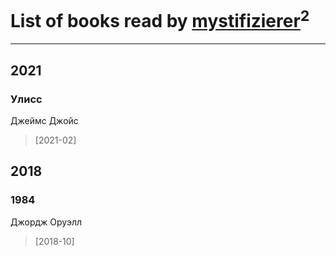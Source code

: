 # List of books read by [mystifizierer](https://plus.google.com/u/0/102801145163683583073/)<sup>2</sup>
---

## 2021

### Улисс
Джеймс Джойс
> [2021-02] 



## 2018

### 1984
Джордж Оруэлл
> [2018-10] 



